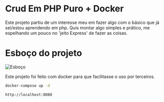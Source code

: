 # Crud Em PHP Puro + Docker

Este projeto partiu  de um interesse meu em fazer algo com o básico que já sei/estou aprendendo em php. Quis montar algo simples e prático, me espelhando um pouco no 'jeito Express' de fazer as coisas.

# Esboço do projeto

![Esboço](public/esboço.png)

Este projeto foi feito com  docker para que facilitasse o uso por terceiros.

```bash
docker-compose up -d

http://localhost:8080